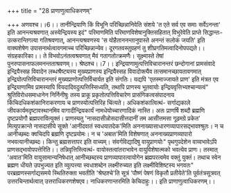 +++
title = "28 प्राणाणुत्वाधिकरणम्"

+++
अणवश्च।।6।। तानीन्द्रियाणि किं विभूनि परिच्छिन्नानिवेति संशये 'त एते सर्व एव समाः सर्वेऽनन्ता' इति आनन्त्यश्रवणात् अस्येन्द्रियस्य इदं" परिमाणमिति परिमाणविशेषानुक्तिसहितात् विभुरेवेति प्राप्ते सिद्धान्तः- उत्करान्तिगत्या गतिश्रवणात्, आनन्त्यश्रवणस्य 'स योहैताननन्तानुपास्ते अनन्तं सलोकं जयति' इति वाक्यशेषेण उपासनार्थत्वावगमाच्च परिच्छिन्नान्येव। दूरगतवस्तुग्रहणं तु शीघ्रगतिमत्वादिनोपपद्यते।। संग्रहकारिका।। ते विभवोऽनंतत्वश्रवणात् मैवं गतागतोत्क्रमणैः। सूक्ष्मास्ते तेषां पुनरुपासनाफलमनन्तताश्रवणम्।। श्रेष्ठश्च।।7।। इन्द्रियाणामुत्पत्तिविचारानन्तरं छन्दोगानां प्रामसंवादे इन्द्रियैस्सह विवादेन लब्धश्रैष्ट्यस्य मुख्यप्राणस्य इन्द्रियैस्सह विवादोक्त्यैव तत्समानच्छायतावगमात् इन्द्रियोत्पत्तिविचारानन्तरं मुख्यप्राणोत्पत्तिर्विचार्यत इति संगतिः। यद्यपि 'एतस्माज्जायते प्राण' इति मंत्रत एव इन्द्रियाणामिव प्रामस्यापि वियदादिवदुत्पत्तिस्सिध्यति, तथापि प्राणस्य भूतवायोः इन्द्रियवृत्तिभ्यश्चान्यत्वं" श्रुतिविरोधसमाधानेन निर्निनीषुः तस्य प्राकू प्रकृतोत्पत्तिविचारेण प्रासंगिकत्वसंपादनाय किंचिदधिकशंकानिराकरणाय च प्राणस्योत्पत्तिरिह चिंत्यते। अधिकशंकात्वित्थं- सर्गाद्यकाले जीवकार्यमदृष्टावस्थानमिव वागादीन्द्रियकार्यं नामधेयोच्चारणादिकं नास्ति। अतः प्राणर्षि शब्दौ ब्रह्मणि दृष्टप्रयोगौ ब्रह्मपरावित्युक्तं। प्राणस्यतु 'नासदासीन्नोसदासीत्तदानीं तम आसीत्तमसा गूढमग्रे प्रकेत' मित्युपक्रान्ते नासदासीये सूक्ते 'आनीदवातं स्वधयातदेक'मिति अननाख्यासाधारणव्यापारसद्भावश्श्रुतः। न च आनीच्छब्दः क्वचिदपि ब्रह्मणि दृष्टप्रयोमः। न च 'अबात'मिति विशेषणात् अननाख्यप्राणव्यापारो नभवत्यानीच्छब्दः। किन्तु ब्रह्मसत्तापर इति वाच्यम्। संवर्गविद्यादिषु वायुप्राणयोः" पृथगुपदेशेन वाय्वभावेऽपि प्राणसद्भावोपपत्तेरिति।। तन्निवृत्तिस्त्वित्थं- वायोस्तत्वांतराभावेन वायुविशेषात्मको भवत्येव प्राणः। तस्मात् 'अवात'मिति वायुसामान्यनिषेधात् आनीच्छब्दस्य प्राणव्यापारत्वायोगेन ब्रह्मपरत्वमेव वक्तुं युक्तं। तथाच स्वेन ब्रह्मण धीयते उपभुज्यत इति व्युत्पत्त्या स्वधाशब्देन लक्ष्मीरुच्यत इति लक्ष्मीविशिष्टस्य भगवतः" परब्रह्मणस्सर्गाद्यसमये स्थितिरुक्ता भवतीति 'श्रेष्ठश्चे'ति सूत्रं 'पौष्णं पेषणं विकृतौ प्रतीयेते'ति पूर्वतंत्रसूत्रवत् उत्तरचिन्तार्थत्वात् उत्तराधिकरणशेषएव। नाधिकरणान्तरमिति केचिदाहुः।। इति प्राणाणुत्वाधिकरणम्।।